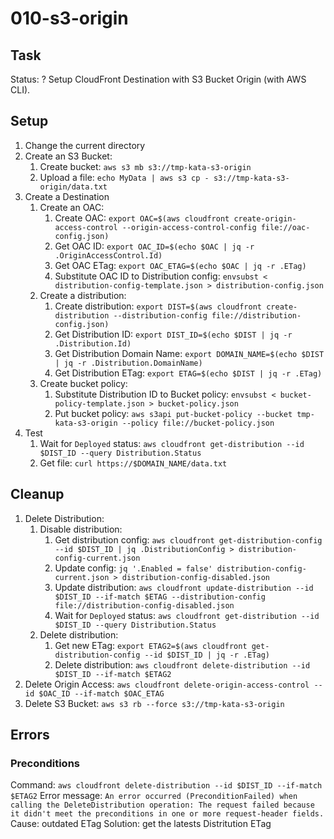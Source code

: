 # 010-s3-origin

## Task
Status: ?
Setup CloudFront Destination with S3 Bucket Origin (with AWS CLI).

## Setup
1. Change the current directory
2. Create an S3 Bucket:
    1. Create bucket: `aws s3 mb s3://tmp-kata-s3-origin`
    2. Upload a file: `echo MyData | aws s3 cp - s3://tmp-kata-s3-origin/data.txt`
2. Create a Destination
    1. Create an OAC:
        1. Create OAC: `export OAC=$(aws cloudfront create-origin-access-control --origin-access-control-config file://oac-config.json)`
        2. Get OAC ID: `export OAC_ID=$(echo $OAC | jq -r .OriginAccessControl.Id)`
        3. Get OAC ETag: `export OAC_ETAG=$(echo $OAC | jq -r .ETag)`
        4. Substitute OAC ID to Distribution config: `envsubst < distribution-config-template.json > distribution-config.json`
    2. Create a distribution: 
        1. Create distribution: `export DIST=$(aws cloudfront create-distribution --distribution-config file://distribution-config.json)`
        2. Get Distribution ID: `export DIST_ID=$(echo $DIST | jq -r .Distribution.Id)`
        3. Get Distribution Domain Name: `export DOMAIN_NAME=$(echo $DIST | jq -r .Distribution.DomainName)`
        4. Get Distribution ETag: `export ETAG=$(echo $DIST | jq -r .ETag)`
    3. Create bucket policy: 
        1. Substitute Distribution ID to Bucket policy: `envsubst < bucket-policy-template.json > bucket-policy.json`
        2. Put bucket policy: `aws s3api put-bucket-policy --bucket tmp-kata-s3-origin --policy file://bucket-policy.json` 
4. Test
    1. Wait for `Deployed` status: `aws cloudfront get-distribution --id $DIST_ID --query Distribution.Status`
    2. Get file: `curl https://$DOMAIN_NAME/data.txt`

## Cleanup
1. Delete Distribution: 
    1. Disable distribution:
        1. Get distribution config: `aws cloudfront get-distribution-config --id $DIST_ID | jq .DistributionConfig > distribution-config-current.json`
        2. Update config: `jq '.Enabled = false' distribution-config-current.json > distribution-config-disabled.json`
        2. Update distribution: `aws cloudfront update-distribution --id $DIST_ID --if-match $ETAG --distribution-config file://distribution-config-disabled.json`
        4. Wait for `Deployed` status: `aws cloudfront get-distribution --id $DIST_ID --query Distribution.Status`
    2. Delete distribution: 
        1. Get new ETag: `export ETAG2=$(aws cloudfront get-distribution-config --id $DIST_ID | jq -r .ETag)`
        2. Delete distribution: `aws cloudfront delete-distribution --id $DIST_ID --if-match $ETAG2`
2. Delete Origin Access: `aws cloudfront delete-origin-access-control --id $OAC_ID --if-match $OAC_ETAG`
3. Delete S3 Bucket: `aws s3 rb --force s3://tmp-kata-s3-origin`

## Errors
### Preconditions
Command: `aws cloudfront delete-distribution --id $DIST_ID --if-match $ETAG2`
Error message: `An error occurred (PreconditionFailed) when calling the DeleteDistribution operation: The request failed because it didn't meet the preconditions in one or more request-header fields.`
Cause: outdated ETag
Solution: get the latests Distritution ETag

